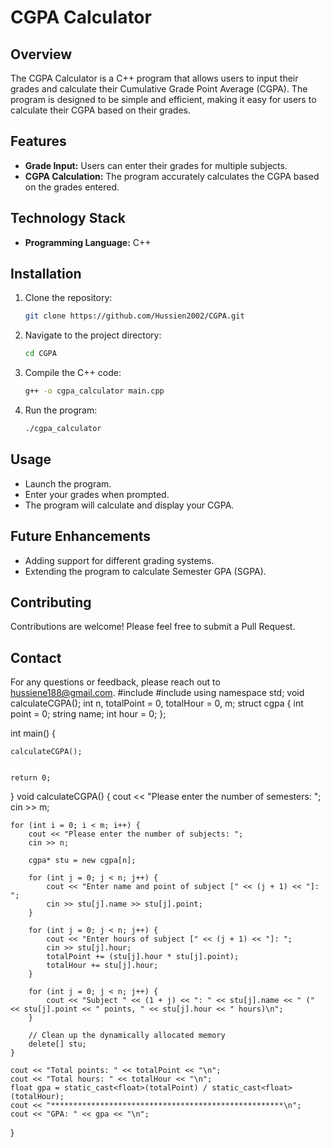 # CGPA Calculator

## Overview

The CGPA Calculator is a C++ program that allows users to input their grades and calculate their Cumulative Grade Point Average (CGPA). The program is designed to be simple and efficient, making it easy for users to calculate their CGPA based on their grades.

## Features

- **Grade Input:** Users can enter their grades for multiple subjects.
- **CGPA Calculation:** The program accurately calculates the CGPA based on the grades entered.

## Technology Stack

- **Programming Language:** C++

## Installation

1. Clone the repository:
   ```bash
   git clone https://github.com/Hussien2002/CGPA.git
   ```
2. Navigate to the project directory:
   ```bash
   cd CGPA
   ```
3. Compile the C++ code:
   ```bash
   g++ -o cgpa_calculator main.cpp
   ```
4. Run the program:
   ```bash
   ./cgpa_calculator
   ```

## Usage

- Launch the program.
- Enter your grades when prompted.
- The program will calculate and display your CGPA.

## Future Enhancements

- Adding support for different grading systems.
- Extending the program to calculate Semester GPA (SGPA).

## Contributing

Contributions are welcome! Please feel free to submit a Pull Request.



## Contact

For any questions or feedback, please reach out to [hussiene188@gmail.com](mailto:your-email@example.com).
#include <iostream>
#include <string>
using namespace std;
void calculateCGPA();
int n, totalPoint = 0, totalHour = 0, m;
struct cgpa {
    int point = 0;
    string name;
    int hour = 0;
};

int main() {

    calculateCGPA();


    return 0;
}
void calculateCGPA()
{
    cout << "Please enter the number of semesters: ";
    cin >> m;

    for (int i = 0; i < m; i++) {
        cout << "Please enter the number of subjects: ";
        cin >> n;

        cgpa* stu = new cgpa[n];

        for (int j = 0; j < n; j++) {
            cout << "Enter name and point of subject [" << (j + 1) << "]: ";
            cin >> stu[j].name >> stu[j].point;
        }

        for (int j = 0; j < n; j++) {
            cout << "Enter hours of subject [" << (j + 1) << "]: ";
            cin >> stu[j].hour;
            totalPoint += (stu[j].hour * stu[j].point);
            totalHour += stu[j].hour;
        }
        
        for (int j = 0; j < n; j++) {
            cout << "Subject " << (1 + j) << ": " << stu[j].name << " (" << stu[j].point << " points, " << stu[j].hour << " hours)\n";
        }

        // Clean up the dynamically allocated memory
        delete[] stu;
    }

    cout << "Total points: " << totalPoint << "\n";
    cout << "Total hours: " << totalHour << "\n";
    float gpa = static_cast<float>(totalPoint) / static_cast<float>(totalHour);
    cout << "****************************************************\n";
    cout << "GPA: " << gpa << "\n";

}
